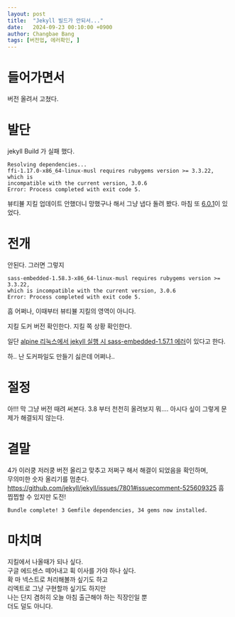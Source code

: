 ```yaml
---
layout: post
title:  "Jekyll 빌드가 안되서..."
date:   2024-09-23 00:10:00 +0900
author: Changbae Bang
tags: [버전업, 에러확인, ]
---
```


# 들어가면서
버전 올려서 고쳤다.


# 발단
jekyll Build 가 실패 했다.

```
Resolving dependencies...
ffi-1.17.0-x86_64-linux-musl requires rubygems version >= 3.3.22, which is
incompatible with the current version, 3.0.6
Error: Process completed with exit code 5.
```

뷰티뷸 지킬 업데이트 안했더니 망했구나 해서 그냥 냅다 돌려 봤다.
마침 또 [6.0.1](https://github.com/daattali/beautiful-jekyll/blob/6.0.1/.github/workflows/ci.yml)이 있었다.

# 전개
안된다. 그러면 그렇지

```
sass-embedded-1.58.3-x86_64-linux-musl requires rubygems version >= 3.3.22,
which is incompatible with the current version, 3.0.6
Error: Process completed with exit code 5.
```

흠 어쩌나, 이때부터 뷰티뷸 지킬의 영역이 아니다.

지킬 도커 버전 확인한다.
지킬 쪽 상황 확인한다.

일단 [alpine 리눅스에서 jekyll 실행 시 sass-embedded-1.57.1 에러](https://mumbi.net/jekyll/fix-jekyll-build-error-in-alpine-linux/)이 있다고 한다.

하.. 난 도커파일도 만들기 싫은데 어쩌나..

# 절정

아!!! 막 그냥 버전 때려 써본다.
3.8 부터 천천히 올려보지 뭐....
아시다 싶이 그렇게 문제가 해결되지 않는다.

# 결말
4가 이러쿵 저러쿵 버전 올리고 맞추고 저쩌구 해서 해결이 되었음을 확인하며,  
무의미한 숫자 올리기를 멈춘다.
https://github.com/jekyll/jekyll/issues/7801#issuecomment-525609325
흠 찝찝할 수 있지만 도전!

```
Bundle complete! 3 Gemfile dependencies, 34 gems now installed.
```


# 마치며
지킬에서 나올때가 되나 싶다.  
구글 에드센스 떼어내고 휙 이사를 가야 하나 싶다.  
확 마 넥스트로 처리해볼까 싶기도 하고  
리엑트로 그냥 구현할까 싶기도 하지만  
나는 단지 겸허히 오늘 아침 출근해야 하는 직장인일 뿐  
더도 덜도 아니다.   

